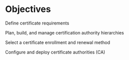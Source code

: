 # Objectives

Define certificate requirements  

Plan, build, and manage certification authority hierarchies  

Select a certificate enrollment and renewal method  

Configure and deploy certificate authorities (CA)  

<br>

